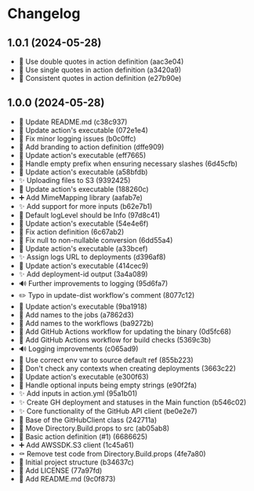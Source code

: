 ﻿# Changelog

## 1.0.1 (2024-05-28)

- 🔧 Use double quotes in action definition (aac3e04)
- 🔧 Use single quotes in action definition (a3420a9)
- 🔧 Consistent quotes in action definition (e27b90e)

## 1.0.0 (2024-05-28)

- 📝 Update README.md (c38c937)
- 🚀 Update action's executable (072e1e4)
- 🐛 Fix minor logging issues (b0c0ffc)
- 💄 Add branding to action definition (dffe909)
- 🚀 Update action's executable (eff7665)
- 🐛 Handle empty prefix when ensuring necessary slashes (6d45cfb)
- 🚀 Update action's executable (a58bfdb)
- ✨ Uploading files to S3 (9392425)
- 🚀 Update action's executable (188260c)
- ➕ Add MimeMapping library (aafab7e)
- ✨ Add support for more inputs (b62e7b1)
- 🐛 Default logLevel should be Info (97d8c41)
- 🚀 Update action's executable (54e4e6f)
- 🐛 Fix action definition (6c67ab2)
- 🐛 Fix null to non-nullable conversion (6dd55a4)
- 🚀 Update action's executable (a33bcef)
- ✨ Assign logs URL to deployments (d396af8)
- 🚀 Update action's executable (414cec9)
- ✨ Add deployment-id output (3a4a089)
- 🔊 Further improvements to logging (95d6fa7)
- ✏️ Typo in update-dist workflow's comment (8077c12)
- 🚀 Update action's executable (9ba1918)
- 👷 Add names to the jobs (a7862d3)
- 👷 Add names to the workflows (ba9272b)
- 👷 Add GitHub Actions workflow for updating the binary (0d5fc68)
- 👷 Add GitHub Actions workflow for build checks (5369c3b)
- 🔊 Logging improvements (c065ad9)
- 🐛 Use correct env var to source default ref (855b223)
- 🐛 Don't check any contexts when creating deployments (3663c22)
- 🚀 Update action's executable (e300f63)
- 🐛 Handle optional inputs being empty strings (e90f2fa)
- ✨ Add inputs in action.yml (95a1b01)
- ✨ Create GH deployment and statuses in the Main function (b546c02)
- ✨ Core functionality of the GitHub API client (be0e2e7)
- 🚧 Base of the GitHubClient class (242711a)
- 🔧 Move Directory.Build.props to src (ab05ab8)
- 🔧 Basic action definition (#1) (6686625)
- ➕ Add AWSSDK.S3 client (1c45a61)
- ⚰️ Remove test code from Directory.Build.props (4fe7a80)
- 🚧 Initial project structure (b34637c)
- 📄 Add LICENSE (77a97fd)
- 📝 Add README.md (9c0f873)
